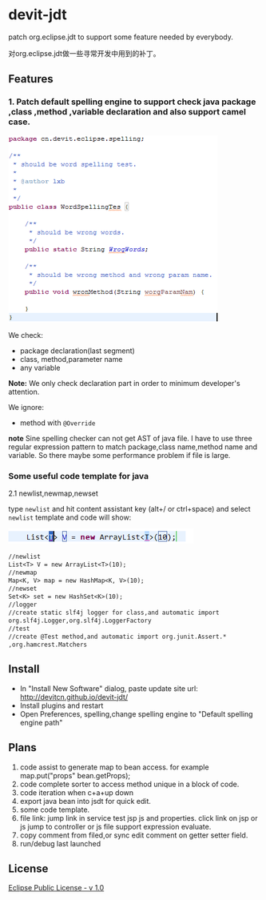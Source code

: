 devit-jdt
=========

patch org.eclipse.jdt to support some feature needed by everybody.

对org.eclipse.jdt做一些寻常开发中用到的补丁。

Features
-----------

### 1. Patch default spelling engine to support check java package ,class ,method ,variable declaration and also support camel case.
![spelling support camel case](doc/spelling.png "camel case spelling check.")

We check:
- package declaration(last segment)
- class, method,parameter name
- any variable

**Note:** We only check declaration part in order to minimum developer's attention.

We ignore:

- method with `@Override`

**note** Sine spelling checker can not get AST of java file. I have to use three regular expression pattern to match package,class name,method name and variable. So there maybe some performance problem if file is large.

### Some useful code template for java

2.1 newlist,newmap,newset

type `newlist` and hit content assistant key (alt+/ or ctrl+space) and select `newlist` template and code will show:

![newlist template](doc/newlist.png "newlist template")

    //newlist
    List<T> V = new ArrayList<T>(10);
    //newmap
    Map<K, V> map = new HashMap<K, V>(10);
    //newset
    Set<K> set = new HashSet<K>(10);
    //logger
    //create static slf4j logger for class,and automatic import org.slf4j.Logger,org.slf4j.LoggerFactory
    //test
    //create @Test method,and automatic import org.junit.Assert.* ,org.hamcrest.Matchers

Install
---------

- In "Install New Software" dialog, paste update site url: http://devitcn.github.io/devit-jdt/ 
- Install plugins and restart
- Open Preferences, spelling,change spelling engine to "Default spelling engine path"

Plans
---------

1. code assist to generate map to bean access. for example map.put("props" bean.getProps);
2. code complete sorter to access method unique in a block of code.
3. code iteration when c+a+up down
4. export java bean into jsdt for quick edit.
5. some code template.
6. file link: jump link in service test jsp js and properties. click link on jsp or js jump to controller or js file support expression evaluate.
7. copy comment from filed,or sync edit comment on getter setter field.
8. run/debug last launched

License
---------------

[Eclipse Public License - v 1.0](http://www.eclipse.org/legal/epl-v10.html "Eclipse Public License - v 1.0")
